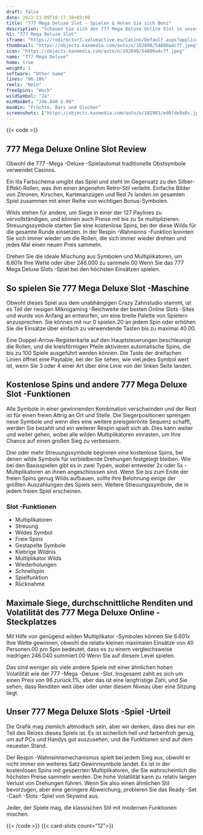 ```yaml
---
draft: false
date: 2022-11-09T16:17:38+03:00
title: "777 Mega Deluxe Slot - Spielen & Holen Sie sich Boni"
description: "Schauen Sie sich den 777 Mega Deluxe Online Slot in unserer vollständigen Bewertung genau an. Wir untersuchen das Gameplay, die Funktionen und zeigen, wo Sie die besten Casino -Angebote anfordern können."
h1: "777 Mega Deluxe Slot"
iframe: "https://redirector3.valueactive.eu/Casino/Default.aspx?applicationid=4123&serverid=33253&gameid=777MegaDeluxeDesktop&ul=en&bankingURL=https://www.leovegas.com/account/deposit&lobbyURL=https://www.leovegas.com&playmode=demo"
thumbnail: "https://objects.kaxmedia.com/auto/o/102898/54800a4c7f.jpeg"
icon: "https://objects.kaxmedia.com/auto/o/102898/54800a4c7f.jpeg"
name: "777 Mega Deluxe"
home: true
weight: 1
software: "Other Game"
lines: "96.10%"
reels: "Nein"
freeSpins: "Hoch"
wildSymbol: "Ja"
minMaxBet: "246.040 $.00"
maxWin: "Früchte, Bars und Glocken"
screenshots: ["https://objects.kaxmedia.com/auto/o/102903/ed0fde9a8c.jpeg"]
---
```


{{< code >}}<h2>777 Mega Deluxe Online Slot Review</h2><p>Obwohl die 777 -Mega -Deluxe -Spielautomat traditionelle Obstsymbole verwendet Casinos.</p><p>Ein lila Farbschema umgibt das Spiel und steht im Gegensatz zu den Silber-Effekt-Rollen, was ihm einen angenehm Retro-Stil verleiht. Einfache Bilder von Zitronen, Kirschen, Kartenanzügen und Red 7s landen im gesamten Spiel zusammen mit einer Reihe von wichtigen Bonus-Symbolen.</p><p>Wilds stehen für andere, um Siege in einer der 127 Paylines zu vervollständigen, und können auch Preise mit bis zu 5x multiplizieren. Streuungssymbole starten Sie eine kostenlose Spins, bei der diese Wilds für die gesamte Runde einsetzen. In der Respin -Wahnsinns -Funktion konnten Sie sich immer wieder um die Rollen, die sich immer wieder drehten und jedes Mal einen neuen Preis sammeln.</p><p>Drehen Sie die ideale Mischung aus Symbolen und Multiplikatoren, um 6.601x Ihre Wette oder über 246.000 zu sammeln.00 Wenn Sie das 777 Mega Deluxe Slots -Spiel bei den höchsten Einsätzen spielen.</p><h2>So spielen Sie 777 Mega Deluxe Slot -Maschine</h2><p>Obwohl dieses Spiel aus dem unabhängigen Crazy Zahnstudio stammt, ist es Teil der riesigen Mikrogaming -Reichweite der besten Online Slots -Sites und wurde von Anfang an entworfen, um eine breite Palette von Spielern anzusprechen. Sie können mit nur 0 spielen.20 an jedem Spin oder erhöhen Sie die Einsätze über einfach zu verwendende Tasten bis zu maximal 40.00.</p><p>Eine Doppel-Arrow-Registerkarte auf den Hauptsteuerungen beschleunigt die Rollen, und die kreisförmigen Pfeile aktivieren automatische Spins, die bis zu 100 Spiele ausgeführt werden können. Die Taste der dreifachen Linien öffnet eine Paytable, bei der Sie sehen, wie viel jedes Symbol wert ist, wenn Sie 3 oder 4 einer Art über eine Linie von der linken Seite landen.</p><h2>Kostenlose Spins und andere 777 Mega Deluxe Slot -Funktionen</h2><p>Alle Symbole in einer gewinnenden Kombination verschwinden und der Rest ist für einen freien Attrig an Ort und Stelle. Die Siegerpositionen sprengen neue Symbole und wenn dies eine weitere preisgekrönte Sequenz schafft, werden Sie bezahlt und ein weiterer Respin spielt sich ab. Dies kann weiter und weiter gehen, wobei alle wilden Multiplikatoren einrasten, um Ihre Chance auf einen großen Sieg zu verbessern.</p><p>Drei oder mehr Streuungssymbole beginnen eine kostenlose Spins, bei denen wilde Symbole für verbleibende Drehungen festgelegt bleiben. Wie bei den Basisspielen gibt es in zwei Typen, wobei entweder 2x oder 5x -Multiplikatoren an ihnen angeschlossen sind. Wenn Sie bis zum Ende der freien Spins genug Wilds aufbauen, sollte Ihre Belohnung einige der größten Auszahlungen des Spiels sein. Weitere Streuungssymbole, die in jedem freien Spiel erscheinen.</p><h3>
Slot -Funktionen</h3><ul>
<li></span>
Multiplikatoren</li>
<li></span>
Streuung</li>
<li></span>
Wildes Symbol</li>
<li></span>
Freie Spins</li>
<li></span>
Gestapelte Symbole</li>
<li></span>
Klebrige Wildnis</li>
<li></span>
Multiplikator Wilds</li>
<li></span>
Wiederholungen</li>
<li></span>
Schnellspin</li>
<li></span>
Spielfunktion</li>
<li></span>
Rücknahme</li></ul><h2>Maximale Siege, durchschnittliche Renditen und Volatilität des 777 Mega Deluxe Online -Steckplatzes</h2><p>Mit Hilfe von genügend wilden Multiplikator -Symbolen können Sie 6.601x Ihre Wette gewinnen, obwohl die relativ kleinen maximalen Einsätze von 40 Personen.00 pro Spin bedeutet, dass es zu einem vergleichsweise niedrigen 246.040 summiert.00 Wenn Sie auf diesem Level spielen.</p><p>Das sind weniger als viele andere Spiele mit einer ähnlichen hohen Volatilität wie der 777 -Mega -Deluxe -Slot. Insgesamt zahlt es sich um einen Preis von 96 zurück.1%, aber das ist eine langfristige Zahl, und Sie sehen, dass Renditen weit über oder unter diesem Niveau über eine Sitzung liegt.</p><h2>Unser 777 Mega Deluxe Slots -Spiel -Urteil</h2><p>Die Grafik mag ziemlich altmodisch sein, aber wir denken, dass dies nur ein Teil des Reizes dieses Spiels ist. Es ist sicherlich hell und farbenfroh genug, um auf PCs und Handys gut auszusehen, und die Funktionen sind auf dem neuesten Stand.</p><p>Der Respin -Wahnsinnsmechanismus spielt bei jedem Sieg aus, obwohl er nicht immer ein weiteres Satz Gewinnsymbole landet. Es ist in der kostenlosen Spins mit gesperrten Multiplikatoren, die Sie wahrscheinlich die höchsten Preise sammeln werden. Die hohe Volatilität kann zu relativ langen Verlust von Drehungen führen. Wenn Sie also einen ähnlichen Stil bevorzugen, aber eine geringere Abweichung, probieren Sie das Ready -Set -Cash -Slots -Spiel von Skywind aus.</p><p>Jeder, der Spiele mag, die klassischen Stil mit modernen Funktionen mischen.</p>{{< /code >}}
{{< card-slots count="12">}}